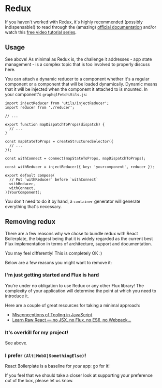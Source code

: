 # Redux

If you haven't worked with Redux, it's highly recommended (possibly indispensable!)
to read through the (amazing) [official documentation](http://redux.js.org)
and/or watch this [free video tutorial series](https://egghead.io/series/getting-started-with-redux).

## Usage

See above! As minimal as Redux is, the challenge it addresses - app state
management - is a complex topic that is too involved to properly discuss here.

You can attach a dynamic reducer to a component whether it's a regular component
or a component that will be loaded dynamically. Dynamic means that it will be 
injected when the component it attached to is mounted. In your component's `graphqlFetchUtils.js`:

```JS
import injectReducer from 'utils/injectReducer';
import reducer from './reducer';

// ...

export function mapDispatchToProps(dispatch) {
  // ...
}

const mapStateToProps = createStructuredSelector({
  // ...
});

const withConnect = connect(mapStateToProps, mapDispatchToProps);

const withReducer = injectReducer({ key: 'yourcomponent', reducer });

export default compose(
  // Put `withReducer` before `withConnect` 
  withReducer,
  withConnect,
)(YourComponent);
```
You don't need to do it by hand, a `container` generator will generate everything
that's necessary. 

## Removing redux

There are a few reasons why we chose to bundle redux with React Boilerplate, the
biggest being that it is widely regarded as the current best Flux implementation
in terms of architecture, support and documentation.

You may feel differently! This is completely OK :)

Below are a few reasons you might want to remove it:

### I'm just getting started and Flux is hard

You're under no obligation to use Redux or any other Flux library! The complexity
of your application will determine the point at which you need to introduce it.

Here are a couple of great resources for taking a minimal approach:

- [Misconceptions of Tooling in JavaScript](http://javascriptplayground.com/blog/2016/02/the-react-webpack-tooling-problem)
- [Learn Raw React — no JSX, no Flux, no ES6, no Webpack…](http://jamesknelson.com/learn-raw-react-no-jsx-flux-es6-webpack/)

### It's overkill for my project!

See above.

### I prefer `(Alt|MobX|SomethingElse)`!

React Boilerplate is a baseline for _your_ app: go for it!

If you feel that we should take a closer look at supporting your preference
out of the box, please let us know.
